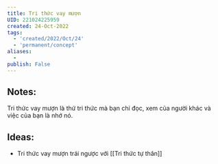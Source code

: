```yaml
---
title: Tri thức vay mượn
UID: 221024225959
created: 24-Oct-2022
tags:
  - 'created/2022/Oct/24'
  - 'permanent/concept'
aliases:
  - 
publish: False
---
```

## Notes:

Tri thức vay mượn là thứ tri thức mà bạn chỉ đọc, xem của người khác và việc của bạn là nhớ nó.

## Ideas:
- Tri thức vay mượn trái ngược với [[Tri thức tự thân]]


